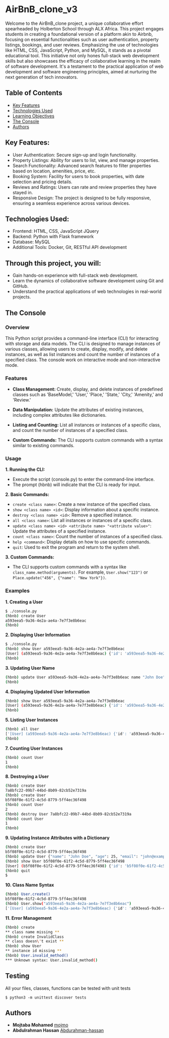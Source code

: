 # AirBnB_clone_v3
Welcome to the AirBnB_clone project, a unique collaborative effort spearheaded by Holberton School through ALX Africa. This project engages students in creating a foundational version of a platform akin to Airbnb, focusing on essential functionalities such as user authentication, property listings, bookings, and user reviews. Emphasizing the use of technologies like HTML, CSS, JavaScript, Python, and MySQL, it stands as a pivotal educational tool. This initiative not only hones full-stack web development skills but also showcases the efficacy of collaborative learning in the realm of software development. It's a testament to the practical application of web development and software engineering principles, aimed at nurturing the next generation of tech innovators.

## Table of Contents

- [Key Features](#key-features)
- [Technologies Used](technologies-used)
- [Learning Objectives](#learning-objectives)
- [The Console](#the-console)
- [Authors](#authors)


## Key Features:
- User Authentication: Secure sign-up and login functionality.
- Property Listings: Ability for users to list, view, and manage properties.
- Search Functionality: Advanced search features to filter properties based on location, amenities, price, etc.
- Booking System: Facility for users to book properties, with date selection and pricing details.
- Reviews and Ratings: Users can rate and review properties they have stayed in.
- Responsive Design: The project is designed to be fully responsive, ensuring a seamless experience across various devices.

## Technologies Used:

- Frontend: HTML, CSS, JavaScript JQuery
- Backend: Python with Flask framework
- Database: MySQL
- Additional Tools: Docker, Git, RESTful API development

## Through this project, you will:
- Gain hands-on experience with full-stack web development.
- Learn the dynamics of collaborative software development using Git and GitHub.
- Understand the practical applications of web technologies in real-world projects.

## The Console
### Overview
This Python script provides a command-line interface (CLI) for interacting with storage and data models. The CLI is designed to manage instances of various classes, allowing users to create, display, modify, and delete instances, as well as list instances and count the number of instances of a specified class. The console work on interactive mode and non-interactive mode.

### Features
- **Class Management:** Create, display, and delete instances of predefined classes such as 'BaseModel,' 'User,' 'Place,' 'State,' 'City,' 'Amenity,' and 'Review.'
- **Data Manipulation:** Update the attributes of existing instances, including complex attributes like dictionaries.
- **Listing and Counting:** List all instances or instances of a specific class, and count the number of instances of a specified class.

- **Custom Commands:** The CLI supports custom commands with a syntax similar to existing commands.

### Usage
**1. Running the CLI:**
- Execute the script (console.py) to enter the command-line interface.
- The prompt (hbnb) will indicate that the CLI is ready for input.

**2. Basic Commands:**
- `create <class name>`: Create a new instance of the specified class.
- `show <class name> <id>`: Display information about a specific instance.
- `destroy <class name> <id>`: Remove a specified instance.
- `all <class name>`: List all instances or instances of a specific class.
- `update <class name> <id> <attribute name> "<attribute value>"`: Update the attributes of a specified instance.
- `count <class name>`: Count the number of instances of a specified class.
- `help <command>`: Display details on how to use specific commands.
- `quit`: Used to exit the program and return to the system shell.

**3. Custom Commands:**
- The CLI supports custom commands with a syntax like  
`class_name.method(arguments)`. For example, `User.show("123")` or `Place.update("456", {"name": "New York"})`.

### Examples

**1. Creating a User**  
```bash
$ ./console.py
(hbnb) create User
a593eea5-9a36-4e2a-ae4a-7e7f3e8b6eac
(hbnb)
```

**2. Displaying User Information**  
```bash
$ ./console.py
(hbnb) show User a593eea5-9a36-4e2a-ae4a-7e7f3e8b6eac
[User] (a593eea5-9a36-4e2a-ae4a-7e7f3e8b6eac) {'id': 'a593eea5-9a36-4e2a-ae4a-7e7f3e8b6eac', 'created_at': datetime.datetime(2024, 1, 15, 12, 0, 0, 0), 'updated_at': datetime.datetime(2024, 1, 15, 12, 0, 0, 0)}
(hbnb)
```

**3. Updating User Name**
```bash
(hbnb) update User a593eea5-9a36-4e2a-ae4a-7e7f3e8b6eac name "John Doe"
(hbnb)
```

**4. Displaying Updated User Information**
```bash
(hbnb) show User a593eea5-9a36-4e2a-ae4a-7e7f3e8b6eac
[User] (a593eea5-9a36-4e2a-ae4a-7e7f3e8b6eac) {'id': 'a593eea5-9a36-4e2a-ae4a-7e7f3e8b6eac', 'created_at': datetime.datetime(2024, 1, 15, 12, 0, 0, 0), 'updated_at': datetime.datetime(2024, 1, 15, 12, 1, 0, 0), 'name': 'John Doe'}
(hbnb)
```

**5. Listing User Instances**
```bash
(hbnb) all User
['[User] (a593eea5-9a36-4e2a-ae4a-7e7f3e8b6eac) {'id': 'a593eea5-9a36-4e2a-ae4a-7e7f3e8b6eac', 'created_at': datetime.datetime(2024, 1, 15, 12, 0, 0, 0), 'updated_at': datetime.datetime(2024, 1, 15, 12, 1, 0, 0), 'name': 'John Doe'}']
(hbnb)
```

**7. Counting User Instances**
```bash
(hbnb) count User
1
(hbnb)
```

**8. Destroying a User**
```bash
(hbnb) create User
7a8bfc22-09b7-44bd-8b09-82cb52e7319a
(hbnb) create User
b5f08f0e-61f2-4c5d-8779-5ff4ec36f498
(hbnb) count User
2
(hbnb) destroy User 7a8bfc22-09b7-44bd-8b09-82cb52e7319a
(hbnb) count User
1
(hbnb)
```

**9. Updating Instance Attributes with a Dictionary**
```bash
(hbnb) create User
b5f08f0e-61f2-4c5d-8779-5ff4ec36f498
(hbnb) update User {"name": "John Doe", "age": 25, "email": "john@example.com"}
(hbnb) show User b5f08f0e-61f2-4c5d-8779-5ff4ec36f498
[User] (b5f08f0e-61f2-4c5d-8779-5ff4ec36f498) {'id': 'b5f08f0e-61f2-4c5d-8779-5ff4ec36f498', 'created_at': datetime.datetime(2024, 1, 15, 12, 0, 0, 0), 'updated_at': datetime.datetime(2024, 1, 15, 12, 1, 0, 0), 'name': 'John Doe', 'age': 25, 'email': 'john@example.com'}
(hbnb) quit
$
```

**10. Class Name Syntax**
```bash
(hbnb) User.create()
b5f08f0e-61f2-4c5d-8779-5ff4ec36f498
(hbnb) User.show("a593eea5-9a36-4e2a-ae4a-7e7f3e8b6eac")
['[User] (a593eea5-9a36-4e2a-ae4a-7e7f3e8b6eac) {'id': 'a593eea5-9a36-4e2a-ae4a-7e7f3e8b6eac', 'created_at': datetime.datetime(2024, 1, 15, 12, 0, 0, 0), 'updated_at': datetime.datetime(2024, 1, 15, 12, 1, 0, 0)}']
```

**11. Error Management**
```bash
(hbnb) create
** class name missing **
(hbnb) create InvalidClass
** class doesn\'t exist **
(hbnb) show User
** instance id missing **
(hbnb) User.invalid_method()
*** Unknown syntax: User.invalid_method()
```

## Testing

All your files, classes, functions can be tested with unit tests
```
$ python3 -m unittest discover tests
```

## Authors

- **Mojtaba Mohamed** [mojmo](https://github.com/mojmo)  
- **Abdulrahman Hassan** [Abdurahman-hassan](https://github.com/Abdurahman-hassan)
